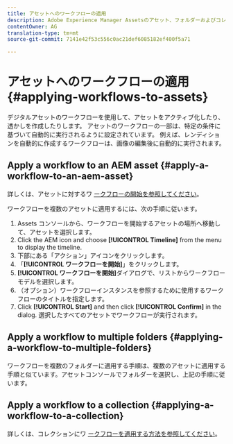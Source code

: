 ```yaml
---
title: アセットへのワークフローの適用
description: Adobe Experience Manager Assetsのアセット、フォルダーおよびコレクションにワークフローを適用する方法について説明します。
contentOwner: AG
translation-type: tm+mt
source-git-commit: 7141e42f53c556c0ac21def6085182ef400f5a71

---
```



# アセットへのワークフローの適用 {#applying-workflows-to-assets}

デジタルアセットのワークフローを使用して、アセットをアクティブ化したり、透かしを作成したりします。 アセットのワークフローの一部は、特定の条件に基づいて自動的に実行されるように設定されています。 例えば、レンディションを自動的に作成するワークフローは、画像の編集後に自動的に実行されます。

## Apply a workflow to an AEM asset {#apply-a-workflow-to-an-aem-asset}

詳しくは、アセットに対するワ [ークフローの開始を参照してください](/help/assets/manage-digital-assets.md#starting-a-workflow-on-an-asset)。

ワークフローを複数のアセットに適用するには、次の手順に従います。

1. Assets コンソールから、ワークフローを開始するアセットの場所へ移動して、アセットを選択します。
1. Click the AEM icon and choose **[!UICONTROL Timeline]** from the menu to display the timeline.
1. 下部にある「アクション」アイコンをクリックします。
1. 「**[!UICONTROL ワークフローを開始]**」をクリックします。
1. **[!UICONTROL ワークフローを開始]**&#x200B;ダイアログで、リストからワークフローモデルを選択します。
1. （オプション）ワークフローインスタンスを参照するために使用するワークフローのタイトルを指定します。
1. Click **[!UICONTROL Start]** and then click **[!UICONTROL Confirm]** in the dialog. 選択したすべてのアセットでワークフローが実行されます。

## Apply a workflow to multiple folders {#applying-a-workflow-to-multiple-folders}

ワークフローを複数のフォルダーに適用する手順は、複数のアセットに適用する手順と似ています。アセットコンソールでフォルダーを選択し、上記の手順に従います。

## Apply a workflow to a collection {#applying-a-workflow-to-a-collection}

詳しくは、コレクションにワ [ークフローを適用する方法を参照してください](/help/assets/manage-collections.md#run-a-workflow-on-a-collection)。
